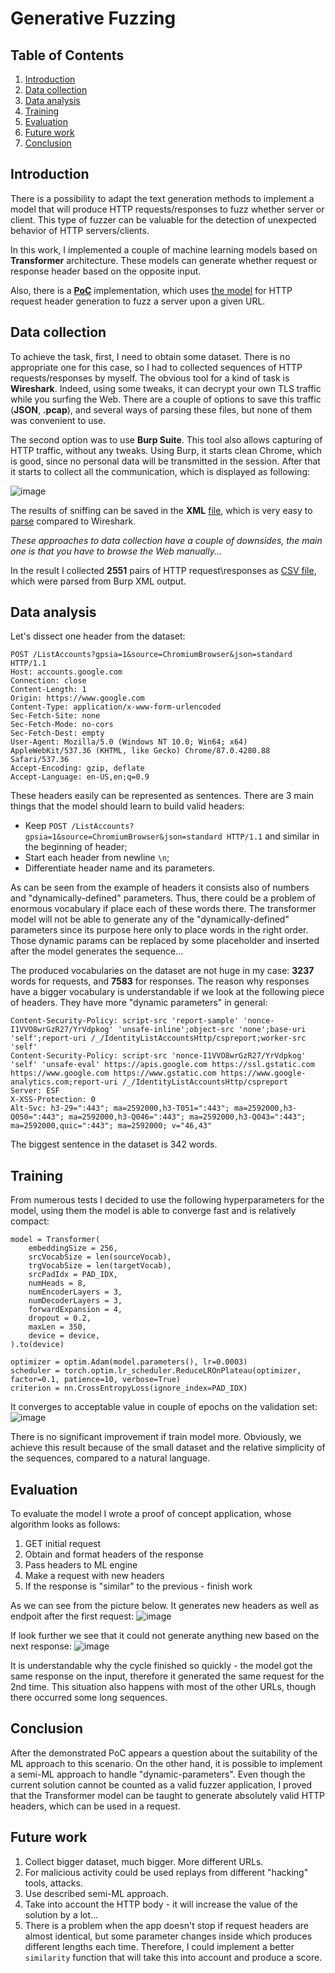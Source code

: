 # Generative Fuzzing
## Table of Contents
1. [Introduction](#introduction)
2. [Data collection](#data-collection)
3. [Data analysis](#data-analysis)
4. [Training](#training)
5. [Evaluation](#evaluation)
6. [Future work](#future-work)
7. [Conclusion](#conclusion)

## Introduction
There is a possibility to adapt the text generation methods to implement a model that will produce HTTP requests/responses to fuzz whether server or client. 
This type of fuzzer can be valuable for the detection of unexpected behavior of HTTP servers/clients.

In this work, I implemented a couple of machine learning models based on **Transformer** architecture. 
These models can generate whether request or response header based on the opposite input.

Also, there is a [**PoC**](https://github.com/karust/ml_http_fuzzer/blob/main/main.py) implementation, which uses 
[the model](https://github.com/karust/ml_http_fuzzer/blob/main/save/request_model_2551_10_inf.pth.tar)
for HTTP request header generation to fuzz a server upon a given URL.

## Data collection
To achieve the task, first, I need to obtain some dataset. There is no appropriate one for this case, so I had to collected sequences of HTTP requests/responses by myself.
The obvious tool for a kind of task is **Wireshark**. Indeed, using some tweaks, it can decrypt your own TLS traffic while you surfing the Web.
There are a couple of options to save this traffic (**JSON**, **.pcap**), and several ways of parsing these files, but none of them was convenient to use.

The second option was to use **Burp Suite**. This tool also allows capturing of HTTP traffic, without any tweaks. Using Burp, it starts clean Chrome, which is good, 
since no personal data will be transmitted in the session. After that it starts to collect all the communication, which is displayed as following:

![image](https://user-images.githubusercontent.com/43439351/111936820-88a44200-8ad7-11eb-9eb3-7fc51a7ab8c6.png)

The results of sniffing can be saved in the **XML** [file](https://github.com/karust/ml_http_fuzzer/blob/main/data/burp_output_example.xml), which is very easy to [parse](https://github.com/karust/ml_http_fuzzer/blob/main/burpParser.py)
compared to Wireshark. 

*These approaches to data collection have a couple of downsides, the main one is that you have to browse the Web manually...*

In the result I collected **2551** pairs of HTTP request\responses as [CSV file](https://github.com/karust/ml_http_fuzzer/blob/10f4117ff25a7edc1e5b4a30ddd92dbd0109a8be/data/dataset_2551.csv), which were parsed from Burp XML output.

## Data analysis
Let's dissect one header from the dataset:
```
POST /ListAccounts?gpsia=1&source=ChromiumBrowser&json=standard HTTP/1.1
Host: accounts.google.com
Connection: close
Content-Length: 1
Origin: https://www.google.com
Content-Type: application/x-www-form-urlencoded
Sec-Fetch-Site: none
Sec-Fetch-Mode: no-cors
Sec-Fetch-Dest: empty
User-Agent: Mozilla/5.0 (Windows NT 10.0; Win64; x64) AppleWebKit/537.36 (KHTML, like Gecko) Chrome/87.0.4280.88 Safari/537.36
Accept-Encoding: gzip, deflate
Accept-Language: en-US,en;q=0.9
```

These headers easily can be represented as sentences. There are 3 main things that the model should learn to build valid headers:
* Keep `POST /ListAccounts?gpsia=1&source=ChromiumBrowser&json=standard HTTP/1.1` and similar in the beginning of header;
* Start each header from newline `\n`;
* Differentiate header name and its parameters.

As can be seen from the example of headers it consists also of numbers and "dynamically-defined" parameters. Thus, there could be a problem of enormous vocabulary if place each of these words there. The transformer model will not be able to generate any of the "dynamically-defined" parameters since its purpose here only to place words in the right order. Those dynamic params can be replaced by some placeholder and inserted after the model generates the sequence... 

The produced vocabularies on the dataset are not huge in my case: **3237** words for requests, and **7583** for responses.
The reason why responses have a bigger vocabulary is understandable if we look at the following piece of headers. They have more "dynamic parameters" in general:
```
Content-Security-Policy: script-src 'report-sample' 'nonce-I1VVO8wrGzR27/YrVdpkog' 'unsafe-inline';object-src 'none';base-uri 'self';report-uri /_/IdentityListAccountsHttp/cspreport;worker-src 'self'
Content-Security-Policy: script-src 'nonce-I1VVO8wrGzR27/YrVdpkog' 'self' 'unsafe-eval' https://apis.google.com https://ssl.gstatic.com https://www.google.com https://www.gstatic.com https://www.google-analytics.com;report-uri /_/IdentityListAccountsHttp/cspreport
Server: ESF
X-XSS-Protection: 0
Alt-Svc: h3-29=":443"; ma=2592000,h3-T051=":443"; ma=2592000,h3-Q050=":443"; ma=2592000,h3-Q046=":443"; ma=2592000,h3-Q043=":443"; ma=2592000,quic=":443"; ma=2592000; v="46,43"
```
The biggest sentence in the dataset is 342 words.

## Training
From numerous tests I decided to use the following hyperparameters for the model, using them the model is able to converge fast and is relatively compact:
```python3
model = Transformer(
    embeddingSize = 256,
    srcVocabSize = len(sourceVocab),
    trgVocabSize = len(targetVocab),
    srcPadIdx = PAD_IDX,
    numHeads = 8,
    numEncoderLayers = 3,
    numDecoderLayers = 3,
    forwardExpansion = 4,
    dropout = 0.2,
    maxLen = 350,
    device = device,
).to(device)

optimizer = optim.Adam(model.parameters(), lr=0.0003)
scheduler = torch.optim.lr_scheduler.ReduceLROnPlateau(optimizer, factor=0.1, patience=10, verbose=True)
criterion = nn.CrossEntropyLoss(ignore_index=PAD_IDX)
```

It converges to acceptable value in couple of epochs on the validation set:
![image](https://user-images.githubusercontent.com/43439351/112074249-f65b7700-8b86-11eb-8dd8-03f53db9d2b1.png)

There is no significant improvement if train model more. Obviously, we achieve this result because of the small dataset and the relative simplicity of the sequences, compared to a natural language.

## Evaluation
To evaluate the model I wrote a proof of concept application, whose algorithm looks as follows:
1. GET initial request
2. Obtain and format headers of the response
3. Pass headers to ML engine
4. Make a request with new headers
5. If the response is "similar" to the previous - finish work

As we can see from the picture below. It generates new headers as well as endpoit after the first request:
![image](https://user-images.githubusercontent.com/43439351/112078801-1d6a7680-8b90-11eb-98b3-d7e04df13e7f.png)

If look further we see that it could not generate anything new based on the next response:
![image](https://user-images.githubusercontent.com/43439351/112078866-370bbe00-8b90-11eb-8d14-0214ba309f2f.png)

It is understandable why the cycle finished so quickly - the model got the same response on the input, therefore it generated the same request for the 2nd time.
This situation also happens with most of the other URLs, though there occurred some long sequences. 

## Conclusion
After the demonstrated PoC appears a question about the suitability of the ML approach to this scenario. On the other hand, it is possible to implement a semi-ML approach to handle "dynamic-parameters". Even though the current solution cannot be counted as a valid fuzzer application, I proved that the Transformer model can be taught to generate absolutely valid HTTP headers, which can be used in a request. 

## Future work
1. Collect bigger dataset, much bigger. More different URLs.
2. For malicious activity could be used replays from different "hacking" tools, attacks.
3. Use described semi-ML approach.
4. Take into account the HTTP body - it will increase the value of the solution by a lot...
5. There is a problem when the app doesn't stop if request headers are almost identical, but some parameter changes inside which produces different lengths each time. Therefore, I could implement a better `similarity` function that will take this into account and produce a score. 

